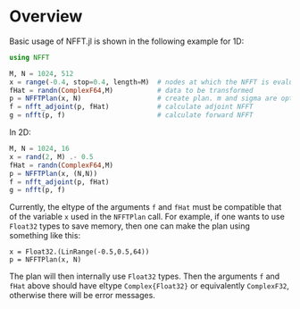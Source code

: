 # Overview

Basic usage of NFFT.jl is shown in the following example for 1D:

```julia
using NFFT

M, N = 1024, 512
x = range(-0.4, stop=0.4, length=M)  # nodes at which the NFFT is evaluated
fHat = randn(ComplexF64,M)           # data to be transformed
p = NFFTPlan(x, N)                   # create plan. m and sigma are optional parameters
f = nfft_adjoint(p, fHat)            # calculate adjoint NFFT
g = nfft(p, f)                       # calculate forward NFFT
```

In 2D:

```julia
M, N = 1024, 16
x = rand(2, M) .- 0.5
fHat = randn(ComplexF64,M)
p = NFFTPlan(x, (N,N))
f = nfft_adjoint(p, fHat)
g = nfft(p, f)
```

Currently, the eltype of the arguments `f` and `fHat`
must be compatible that of the variable `x` used in the `NFFTPlan` call.
For example, if one wants to use `Float32` types to save memory,
then one can make the plan using something like this:

```
x = Float32.(LinRange(-0.5,0.5,64))
p = NFFTPlan(x, N)
```

The plan will then internally use `Float32` types.
Then the arguments `f` and `fHat` above should have eltype `Complex{Float32}`
or equivalently `ComplexF32`, otherwise there will be error messages.
